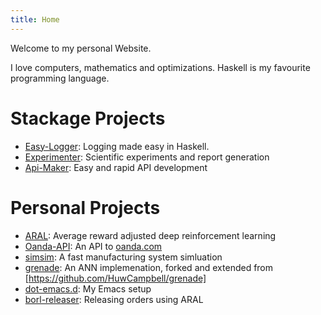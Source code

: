 ```yaml
---
title: Home
---
```


Welcome to my personal Website.

I love computers, mathematics and optimizations. Haskell is my favourite programming language.

# Stackage Projects

- [Easy-Logger](https://hackage.haskell.org/package/easy-logger): Logging made easy in Haskell.
- [Experimenter](https://hackage.haskell.org/package/experimenter): Scientific experiments and report generation
- [Api-Maker](https://hackage.haskell.org/package/api-maker): Easy and rapid API development


# Personal Projects

- [ARAL](https://github.com/schnecki/borl): Average reward adjusted deep reinforcement learning
- [Oanda-API](https://github.com/schnecki/oanda-api): An API to [oanda.com](https://www.oanda.com)
- [simsim](https://github.com/schnecki/simsim): A fast manufacturing system simluation
- [grenade](https://github.com/schnecki/grenade): An ANN implemenation, forked and extended from [https://github.com/HuwCampbell/grenade]
- [dot-emacs.d](https://github.com/schnecki/dot-emacs.d): My Emacs setup
- [borl-releaser](https://github.com/HuwCampbell/borl-releaser): Releasing orders using ARAL
